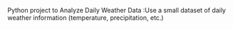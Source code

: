 Python project to Analyze Daily Weather Data :Use a small dataset of daily weather information (temperature, precipitation, etc.)
